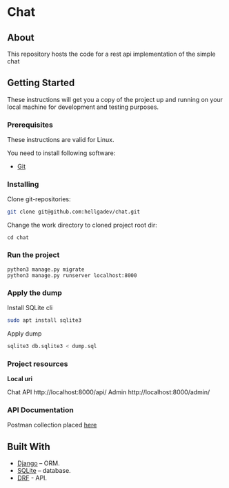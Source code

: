# Chat

## About
This repository hosts the code for a rest api implementation of the simple chat


## Getting Started

These instructions will get you a copy of the project up and running on your local machine for development and 
testing purposes. 

### Prerequisites

These instructions are valid for Linux. 

You need to install following software:
* [Git](https://git-scm.com/book/en/v2/Getting-Started-Installing-Git)

### Installing

Clone git-repositories:
```bash
git clone git@github.com:hellgadev/chat.git
```

Change the work directory to cloned project root dir:

```
cd chat
```
### Run the project
```
python3 manage.py migrate
python3 manage.py runserver localhost:8000
```

### Apply the dump 
Install SQLite cli 
```bash
sudo apt install sqlite3
```
Apply dump
```bash
sqlite3 db.sqlite3 < dump.sql
```

### Project resources
**Local uri**

Chat API http://localhost:8000/api/
Admin http://localhost:8000/admin/

### API Documentation
Postman collection placed [here](postman/Chat.postman_collection.json)

## Built With
* [Django](https://www.djangoproject.com/) – ORM.
* [SQLite](https://www.sqlite.org/) – database. 
* [DRF](https://www.django-rest-framework.org/) - API.
